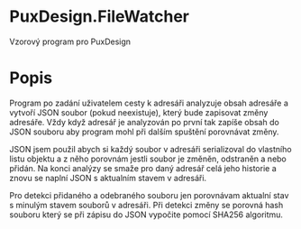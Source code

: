 # PuxDesign.FileWatcher
Vzorový program pro PuxDesign

# Popis 
Program po zadání uživatelem cesty k adresáři analyzuje obsah adresáře a vytvoří JSON soubor (pokud neexistuje), který bude zapisovat změny adresáře. Vždy když adresář je analyzován po první tak zapíše obsah do JSON souboru aby program mohl při dalším spuštění porovnávat změny. 

JSON jsem použil abych si každý soubor v adresáři serializoval do vlastního listu objektu a z něho porovnám jestli soubor je změněn, odstraněn a nebo přidán. Na konci analýzy se smaže pro daný adresář celá jeho historie a znovu se naplní JSON s aktualním stavem v adresáři.

Pro detekci přidaného a odebraného souboru jen porovnávam aktualní stav s minulým stavem souborů v adresáři.
Při detekci změny se porovná hash souboru který se při zápisu do JSON vypočite pomocí SHA256 algoritmu. 







 
